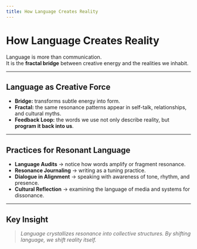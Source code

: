 ```yaml
---
title: How Language Creates Reality
---
```


# How Language Creates Reality

Language is more than communication.  
It is the **fractal bridge** between creative energy and the realities we inhabit.

---

## Language as Creative Force
- **Bridge:** transforms subtle energy into form.  
- **Fractal:** the same resonance patterns appear in self-talk, relationships, and cultural myths.  
- **Feedback Loop:** the words we use not only describe reality, but **program it back into us**.  

---

## Practices for Resonant Language
- **Language Audits** → notice how words amplify or fragment resonance.  
- **Resonance Journaling** → writing as a tuning practice.  
- **Dialogue in Alignment** → speaking with awareness of tone, rhythm, and presence.  
- **Cultural Reflection** → examining the language of media and systems for dissonance.  

---

## Key Insight
> *Language crystallizes resonance into collective structures. By shifting language, we shift reality itself.*
